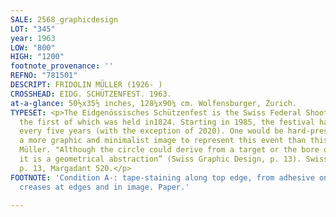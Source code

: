 ```yaml
---
SALE: 2568_graphicdesign
LOT: "345"
year: 1963
LOW: "800"
HIGH: "1200"
footnote_provenance: ''
REFNO: "781501"
DESCRIPT: FRIDOLIN MÜLLER (1926- )
CROSSHEAD: EIDG. SCHÜTZENFEST. 1963.
at-a-glance: 50½x35½ inches, 128¼x90¼ cm. Wolfensburger, Zurich.
TYPESET: <p>The Eidgenössisches Schützenfest is the Swiss Federal Shooting Festival,
  the first of which was held in1824. Starting in 1985, the festival has been held
  every five years (with the exception of 2020). One would be hard-pressed to find
  a more graphic and minimalist image to represent this event than this poster by
  Müller. "Although the circle could derive from a target or the bore of a rifle,
  it is a geometrical abstraction” (Swiss Graphic Design, p. 13). Swiss Graphic Design
  p. 13, Margadant 520.</p>
FOOTNOTE: 'Condition A-: tape-staining along top edge, from adhesive on verso; minor
  creases at edges and in image. Paper.'

---
```

